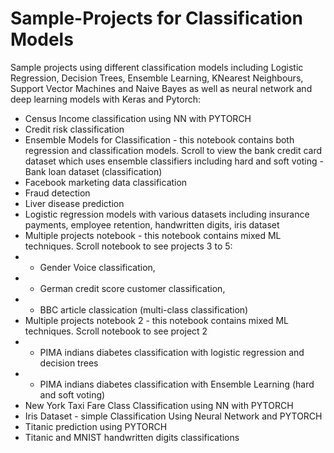 # Sample-Projects for Classification Models
Sample projects using different classification models including Logistic Regression, Decision Trees, Ensemble Learning, KNearest Neighbours, Support Vector Machines and Naive Bayes as well as neural network and deep learning models with Keras and Pytorch:

*  Census Income classification using NN with PYTORCH
*  Credit risk classification
* Ensemble Models for Classification - this notebook contains both regression and classification models. Scroll to view the bank credit card dataset which uses ensemble classifiers including hard and soft voting - Bank loan dataset (classification)
* Facebook marketing data classification
* Fraud detection
* Liver disease prediction
* Logistic regression models with various datasets including insurance payments, employee retention, handwritten digits, iris dataset
* Multiple projects notebook - this notebook contains mixed ML techniques. Scroll notebook to see projects 3 to 5:
*  - Gender Voice classification, 
*  - German credit score customer classification, 
*  - BBC article classication (multi-class classification)
* Multiple projects notebook 2 - this notebook contains mixed ML techniques. Scroll notebook to see project 2
*  - PIMA indians diabetes classification with logistic regression and decision trees
*  - PIMA indians diabetes classification with Ensemble Learning (hard and soft voting)
*  New York Taxi Fare Class Classification using NN with PYTORCH
*  Iris Dataset - simple Classification Using Neural Network and PYTORCH
*  Titanic prediction using PYTORCH
* Titanic and MNIST handwritten digits classifications
